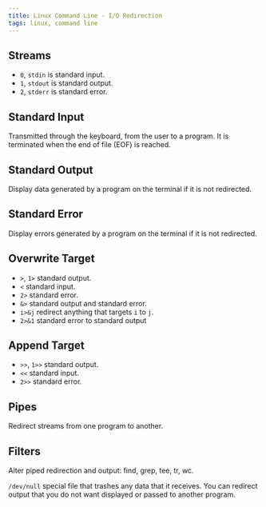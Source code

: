 ```yaml
---
title: Linux Command Line - I/O Redirection
tags: linux, command line
---
```


## Streams

- `0`, `stdin` is standard input.
- `1`, `stdout` is standard output.
- `2`, `stderr` is standard error.

## Standard Input

Transmitted through the keyboard, from the user to a program. It is terminated
when the end of file (EOF) is reached.

## Standard Output

Display data generated by a program on the terminal if it is not redirected.

## Standard Error

Display errors generated by a program on the terminal if it is not redirected.

## Overwrite Target

- `>`, `1>` standard output.
- `<` standard input.
- `2>` standard error.
- `&>` standard output and standard error.
- `i>&j` redirect anything that targets `i` to `j`.
- `2>&1` standard error to standard output

## Append Target

- `>>`, `1>>` standard output.
- `<<` standard input.
- `2>>` standard error.

## Pipes

Redirect streams from one program to another.

## Filters

Alter piped redirection and output: find, grep, tee, tr, wc.

`/dev/null` special file that trashes any data that it receives. You can 
redirect output that you do not want displayed or passed to another program.
